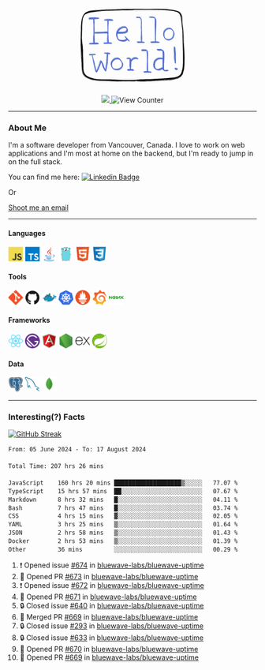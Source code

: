 <div align="center">
    <img src="./img/hello_world.webp" height="200px" width="">
    <div>
        <a href="https://www.linkedin.com/in/ajhollid">
            <img src="https://img.shields.io/badge/LinkedIn-blue"/>
        </a>
        <img src="https://komarev.com/ghpvc/?username=ajhollid&color=yellow" alt="View Counter">
    </div>
</div>

---

### About Me

I'm a software developer from Vancouver, Canada. I love to work on web applications and I'm most at home on the backend, but I'm ready to jump in on the full stack.

You can find me here: [![Linkedin Badge](https://img.shields.io/badge/-ajhollid-blue?style=flat&logo=Linkedin&logoColor=white)](https://www.linkedin.com/in/ajhollid)

Or

[Shoot me an email](mailto:ajhollid@gmail.com)

---

#### Languages

<div>
    <img src="./img/devicons/javascript-original.svg" width=30 height=30 alt="JavaScript">
    <img src="/img/devicons/typescript-original.svg" width=30 height=30 alt="TypeScript">
    <img src="./img/devicons/java-original.svg" width=30 height=30 alt="Java">
    <img src="./img/devicons/go-original.svg" width=30 height=30 alt="Golang">
    <img src="./img/devicons/html5-original.svg" width=30 height=30 alt="HTML 5">
    <img src="./img/devicons/css3-original.svg" width=30 height=30 alt="CSS 3">
</div>

#### Tools

<div>
    <img src="./img/devicons/git-original.svg" width=30 height=30 alt="Git">
    <img src="./img/devicons/github-original.svg" width=30 height=30 alt="Github">
    <img src="./img/devicons/docker-original.svg" width=30 
    height=30 alt="Docker">
    <img src="./img/devicons/kubernetes-original.svg" width=30 height=30 alt="K8">
    <img src="./img/devicons/prometheus-original.svg" width=30 height=30 alt="Prometheus">
    <img src="./img/devicons/grafana-original.svg" width=30 height=30 alt="Grafana">
    <img src="./img/devicons/nginx-original.svg" width=30 height=30 alt="Nginx">
</div>

#### Frameworks

<div>
    <img src="./img/devicons/react-original.svg" width=30 height=30 alt="React">
    <img src="./img/devicons/gatsby-original.svg" width=30 height=30 alt="Gatsby">
    <img src="./img/devicons/angularjs-original.svg" width=30 height=30 alt="AngularJS">
    <img src="./img/devicons/nodejs-original.svg" width=30 height=30 alt="NodeJS">
    <img src="./img/devicons/express-original.svg" width=30 height=30 alt="Express">
    <img src="./img/devicons/spring-original.svg" width=30 height=30 alt="Spring">
</div>

#### Data

<div>
    <img src="./img/devicons/postgresql-original.svg" width=30 height=30 alt="Postgresql">
    <img src="./img/devicons/mysql-original.svg" width=30 height=30 alt="Mysql">
    <img src="./img/devicons/mongodb-original.svg" width=30 height=30 alt="MongoDB">
</div>

---

### Interesting(?) Facts

[![GitHub Streak](http://github-readme-streak-stats.herokuapp.com?user=ajhollid)](https://git.io/streak-stats)

 <!--START_SECTION:waka-->

```txt
From: 05 June 2024 - To: 17 August 2024

Total Time: 207 hrs 26 mins

JavaScript    160 hrs 20 mins ███████████████████▒░░░░░   77.07 %
TypeScript    15 hrs 57 mins  ██░░░░░░░░░░░░░░░░░░░░░░░   07.67 %
Markdown      8 hrs 32 mins   █░░░░░░░░░░░░░░░░░░░░░░░░   04.11 %
Bash          7 hrs 47 mins   █░░░░░░░░░░░░░░░░░░░░░░░░   03.74 %
CSS           4 hrs 15 mins   ▓░░░░░░░░░░░░░░░░░░░░░░░░   02.05 %
YAML          3 hrs 25 mins   ▒░░░░░░░░░░░░░░░░░░░░░░░░   01.64 %
JSON          2 hrs 58 mins   ▒░░░░░░░░░░░░░░░░░░░░░░░░   01.43 %
Docker        2 hrs 53 mins   ▒░░░░░░░░░░░░░░░░░░░░░░░░   01.39 %
Other         36 mins         ░░░░░░░░░░░░░░░░░░░░░░░░░   00.29 %
```

<!--END_SECTION:waka-->


<!--START_SECTION:activity-->
1. ❗ Opened issue [#674](https://github.com/bluewave-labs/bluewave-uptime/issues/674) in [bluewave-labs/bluewave-uptime](https://github.com/bluewave-labs/bluewave-uptime)
2. 💪 Opened PR [#673](https://github.com/bluewave-labs/bluewave-uptime/pull/673) in [bluewave-labs/bluewave-uptime](https://github.com/bluewave-labs/bluewave-uptime)
3. ❗ Opened issue [#672](https://github.com/bluewave-labs/bluewave-uptime/issues/672) in [bluewave-labs/bluewave-uptime](https://github.com/bluewave-labs/bluewave-uptime)
4. 💪 Opened PR [#671](https://github.com/bluewave-labs/bluewave-uptime/pull/671) in [bluewave-labs/bluewave-uptime](https://github.com/bluewave-labs/bluewave-uptime)
5. 🔒 Closed issue [#640](https://github.com/bluewave-labs/bluewave-uptime/issues/640) in [bluewave-labs/bluewave-uptime](https://github.com/bluewave-labs/bluewave-uptime)
6. 🎉 Merged PR [#669](https://github.com/bluewave-labs/bluewave-uptime/pull/669) in [bluewave-labs/bluewave-uptime](https://github.com/bluewave-labs/bluewave-uptime)
7. 🔒 Closed issue [#293](https://github.com/bluewave-labs/bluewave-uptime/issues/293) in [bluewave-labs/bluewave-uptime](https://github.com/bluewave-labs/bluewave-uptime)
8. 🔒 Closed issue [#633](https://github.com/bluewave-labs/bluewave-uptime/issues/633) in [bluewave-labs/bluewave-uptime](https://github.com/bluewave-labs/bluewave-uptime)
9. 💪 Opened PR [#670](https://github.com/bluewave-labs/bluewave-uptime/pull/670) in [bluewave-labs/bluewave-uptime](https://github.com/bluewave-labs/bluewave-uptime)
10. 💪 Opened PR [#669](https://github.com/bluewave-labs/bluewave-uptime/pull/669) in [bluewave-labs/bluewave-uptime](https://github.com/bluewave-labs/bluewave-uptime)
<!--END_SECTION:activity-->
